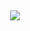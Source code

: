 ## 

<p align="center">
<img src="https://files.catbox.moe/gwwky5.jpeg" /></p>
<p align="center">   







